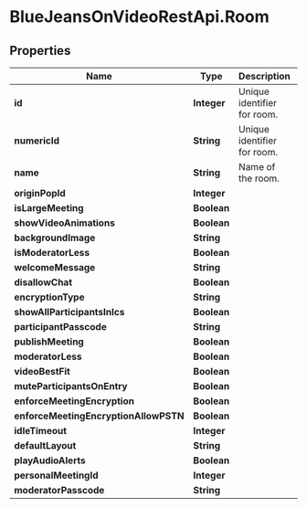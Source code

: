 # BlueJeansOnVideoRestApi.Room

## Properties
Name | Type | Description | Notes
------------ | ------------- | ------------- | -------------
**id** | **Integer** | Unique identifier for room. | [optional] 
**numericId** | **String** | Unique identifier for room. | [optional] 
**name** | **String** | Name of the room. | [optional] 
**originPopId** | **Integer** |  | [optional] 
**isLargeMeeting** | **Boolean** |  | [optional] 
**showVideoAnimations** | **Boolean** |  | [optional] 
**backgroundImage** | **String** |  | [optional] 
**isModeratorLess** | **Boolean** |  | [optional] 
**welcomeMessage** | **String** |  | [optional] 
**disallowChat** | **Boolean** |  | [optional] 
**encryptionType** | **String** |  | [optional] 
**showAllParticipantsInIcs** | **Boolean** |  | [optional] 
**participantPasscode** | **String** |  | [optional] 
**publishMeeting** | **Boolean** |  | [optional] 
**moderatorLess** | **Boolean** |  | [optional] 
**videoBestFit** | **Boolean** |  | [optional] 
**muteParticipantsOnEntry** | **Boolean** |  | [optional] 
**enforceMeetingEncryption** | **Boolean** |  | [optional] 
**enforceMeetingEncryptionAllowPSTN** | **Boolean** |  | [optional] 
**idleTimeout** | **Integer** |  | [optional] 
**defaultLayout** | **String** |  | [optional] 
**playAudioAlerts** | **Boolean** |  | [optional] 
**personalMeetingId** | **Integer** |  | [optional] 
**moderatorPasscode** | **String** |  | [optional] 


